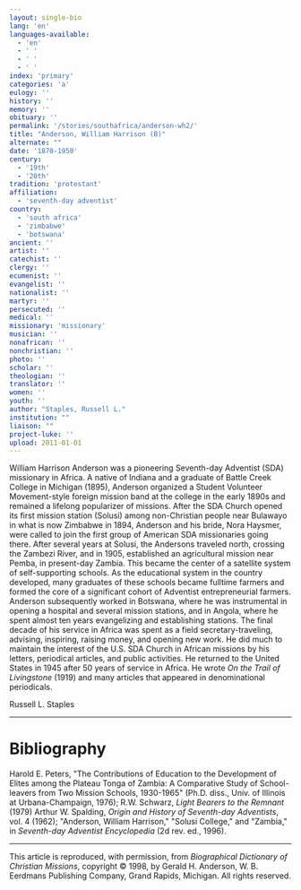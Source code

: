 ```yaml
---
layout: single-bio
lang: 'en'
languages-available:
  - 'en'
  - ' '
  - ' '
  - ' '
index: 'primary'
categories: 'a'
eulogy: ''
history: ''
memory: ''
obituary: ''
permalink: '/stories/southafrica/anderson-wh2/'
title: "Anderson, William Harrison (B)"
alternate: ""
date: '1870-1950'
century:
  - '19th'
  - '20th'
tradition: 'protestant'
affiliation:
  - 'seventh-day adventist'
country:
  - 'south africa'
  - 'zimbabwe'
  - 'botswana'
ancient: ''
artist: ''
catechist: ''
clergy: ''
ecumenist: ''
evangelist: ''
nationalist: ''
martyr: ''
persecuted: ''
medical: ''
missionary: 'missionary'
musician: ''
nonafrican: ''
nonchristian: ''
photo: ''
scholar: ''
theologian: ''
translator: ''
women: ''
youth: ''
author: "Staples, Russell L."
institution: ""
liaison: ""
project-luke: ''
upload: 2011-01-01
---
```




William Harrison Anderson was a pioneering Seventh-day Adventist (SDA) missionary in Africa. A native of Indiana and a graduate of Battle Creek College in Michigan (1895), Anderson organized a Student Volunteer Movement-style foreign mission band at the college in the early 1890s and remained a lifelong popularizer of missions. After the SDA Church opened its first mission station (Solusi) among non-Christian people near Bulawayo in what is now Zimbabwe in 1894, Anderson and his bride, Nora Haysmer, were called to join the first group of American SDA missionaries going there. After several years at Solusi, the Andersons traveled north, crossing the Zambezi River, and in 1905, established an agricultural mission near Pemba, in present-day Zambia. This became the center of a satellite system of self-supporting schools. As the educational system in the country developed, many graduates of these schools became fulltime farmers and formed the core of a significant cohort of Adventist entrepreneurial farmers. Anderson subsequently worked in Botswana, where he was instrumental in opening a hospital and several mission stations, and in Angola, where he spent almost ten years evangelizing and establishing stations. The final decade of his service in Africa was spent as a field secretary-traveling, advising, inspiring, raising money, and opening new work. He did much to maintain the interest of the U.S. SDA Church in African missions by his letters, periodical articles, and public activities. He returned to the United States in 1945 after 50 years of service in Africa. He wrote *On the Trail of Livingstone* (1919) and many articles that appeared in denominational periodicals.

Russell L. Staples

---

# Bibliography

Harold E. Peters, "The Contributions of Education to the Development of Elites among the Plateau Tonga of Zambia: A Comparative Study of School-leavers from Two Mission Schools, 1930-1965" (Ph.D. diss., Univ. of Illinois at Urbana-Champaign, 1976); R.W. Schwarz, *Light Bearers to the Remnant* (1979) Arthur W. Spalding, *Origin and History of Seventh-day Adventists*, vol. 4 (1962); "Anderson, William Harrison," "Solusi College," and "Zambia," in *Seventh-day Adventist Encyclopedia* (2d rev. ed., 1996).

---

This article is reproduced, with permission, from *Biographical Dictionary of Christian Missions*, copyright © 1998, by Gerald H. Anderson, W. B. Eerdmans Publishing Company, Grand Rapids, Michigan. All rights reserved.
